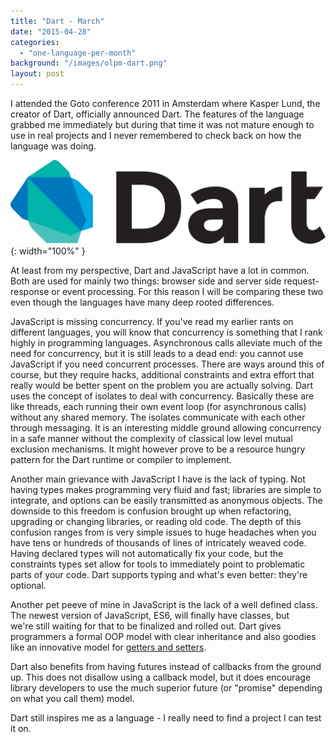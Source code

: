```yaml
---
title: "Dart - March"
date: "2015-04-28"
categories: 
  - "one-language-per-month"
background: "/images/olpm-dart.png"
layout: post
---
```


I attended the Goto conference 2011 in Amsterdam where Kasper Lund, the creator of Dart, officially announced Dart. The features of the language grabbed me immediately but during that time it was not mature enough to use in real projects and I never remembered to check back on how the language was doing.

![dart-logo-wordmark.png](/images/dart-logo-wordmark.png){: width="100%" }

At least from my perspective, Dart and JavaScript have a lot in common. Both are used for mainly two things: browser side and server side request-response or event processing. For this reason I will be comparing these two even though the languages have many deep rooted differences.

JavaScript is missing concurrency. If you've read my earlier rants on different languages, you will know that concurrency is something that I rank highly in programming languages. Asynchronous calls alleviate much of the need for concurrency, but it is still leads to a dead end: you cannot use JavaScript if you need concurrent processes. There are ways around this of course, but they require hacks, additional constraints and extra effort that really would be better spent on the problem you are actually solving. Dart uses the concept of isolates to deal with concurrency. Basically these are like threads, each running their own event loop (for asynchronous calls) without any shared memory. The isolates communicate with each other through messaging. It is an interesting middle ground allowing concurrency in a safe manner without the complexity of classical low level mutual exclusion mechanisms. It might however prove to be a resource hungry pattern for the Dart runtime or compiler to implement.

Another main grievance with JavaScript I have is the lack of typing. Not having types makes programming very fluid and fast; libraries are simple to integrate, and options can be easily transmitted as anonymous objects. The downside to this freedom is confusion brought up when refactoring, upgrading or changing libraries, or reading old code. The depth of this confusion ranges from is very simple issues to huge headaches when you have tens or hundreds of thousands of lines of intricately weaved code. Having declared types will not automatically fix your code, but the constraints types set allow for tools to immediately point to problematic parts of your code. Dart supports typing and what's even better: they're optional.

Another pet peeve of mine in JavaScript is the lack of a well defined class. The newest version of JavaScript, ES6, will finally have classes, but we're still waiting for that to be finalized and rolled out. Dart gives programmers a formal OOP model with clear inheritance and also goodies like an innovative model for [getters and setters](https://www.dartlang.org/docs/dart-up-and-running/ch02.html#getters-and-setters).

Dart also benefits from having futures instead of callbacks from the ground up. This does not disallow using a callback model, but it does encourage library developers to use the much superior future (or "promise" depending on what you call them) model.

Dart still inspires me as a language - I really need to find a project I can test it on.
